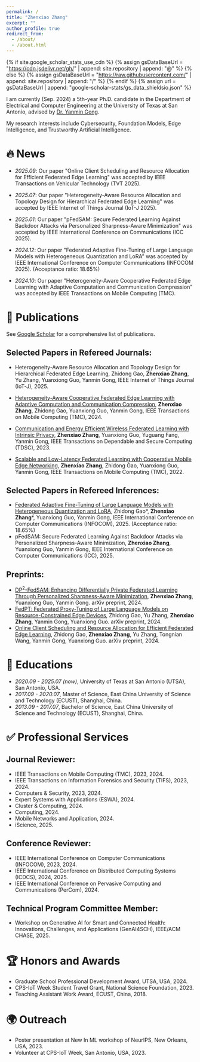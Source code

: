 ```yaml
---
permalink: /
title: "Zhenxiao Zhang"
excerpt: ""
author_profile: true
redirect_from: 
  - /about/
  - /about.html
---
```


{% if site.google_scholar_stats_use_cdn %}
{% assign gsDataBaseUrl = "https://cdn.jsdelivr.net/gh/" | append: site.repository | append: "@" %}
{% else %}
{% assign gsDataBaseUrl = "https://raw.githubusercontent.com/" | append: site.repository | append: "/" %}
{% endif %}
{% assign url = gsDataBaseUrl | append: "google-scholar-stats/gs_data_shieldsio.json" %}

<span class='anchor' id='about-me'></span>

I am currently (Sep. 2024) a 5th-year Ph.D. candidate in the Department of Electrical and Computer Engineering at the University of Texas at San Antonio, advised by <a href='https://yanmingong.github.io'>Dr. Yanmin Gong</a>.

My research interests include Cybersecurity, Foundation Models, Edge Intelligence, and Trustworthy Artificial Intelligence. 
<!-- I have published more than 100 papers at the top international AI conferences with total <a href='https://scholar.google.com/citations?user=DhtAFkwAAAAJ'>google scholar citations <strong><span id='total_cit'>260000+</span></strong></a> (You can also use google scholar badge <a href='https://scholar.google.com/citations?user=DhtAFkwAAAAJ'><img src="https://img.shields.io/endpoint?url={{ url | url_encode }}&logo=Google%20Scholar&labelColor=f6f6f6&color=9cf&style=flat&label=citations"></a>). -->


# 🔥 News
- *2025.09*: Our paper "Online Client Scheduling and Resource Allocation for Efficient Federated Edge Learning" was accepted by IEEE Transactions on Vehicular Technology (TVT 2025).
  
- *2025.07*: Our paper "Heterogeneity-Aware Resource Allocation and Topology Design for Hierarchical Federated Edge Learning" was accepted by IEEE Internet of Things Journal (IoT-J 2025).

- *2025.01*: Our paper "pFedSAM: Secure Federated Learning Against Backdoor Attacks via Personalized Sharpness-Aware Minimization" was accepted by IEEE International Conference on Communications (ICC 2025).

- *2024.12*: Our paper "Federated Adaptive Fine-Tuning of Large Language Models with Heterogeneous Quantization and LoRA" was accepted by IEEE International Conference on Computer Communications (INFOCOM 2025). (Acceptance ratio: 18.65%)

- *2024.10*: Our paper "Heterogeneity-Aware Cooperative Federated Edge Learning with Adaptive Computation and Communication Compression" was accepted by IEEE Transactions on Mobile Computing (TMC).
<!-- - *2022.02*: &nbsp;🎉🎉 Lorem ipsum dolor sit amet, consectetur adipiscing elit. Vivamus ornare aliquet ipsum, ac tempus justo dapibus sit amet.  --> 

# 📝 Publications 

See <a href='https://scholar.google.com/citations?user=W_IQOlkAAAAJ&hl=en'>Google Scholar</a> for a comprehensive list of publications.

## Selected Papers in Refereed Journals:
- Heterogeneity-Aware Resource Allocation and Topology Design for Hierarchical Federated Edge Learning, Zhidong Gao, **Zhenxiao Zhang**, Yu Zhang, Yuanxiong Guo, Yanmin Gong, IEEE Internet of Things Journal (IoT-J), 2025.

- [Heterogeneity-Aware Cooperative Federated Edge Learning with Adaptive Computation and Communication Compression](https://ieeexplore.ieee.org/xpl/RecentIssue.jsp?punumber=7755), **Zhenxiao Zhang**, Zhidong Gao, Yuanxiong Guo, Yanmin Gong, IEEE Transactions on Mobile Computing (TMC), 2024.

- [Communication and Energy Efficient Wireless Federated Learning with Intrinsic Privacy](https://ieeexplore.ieee.org/abstract/document/10364879), **Zhenxiao Zhang**, Yuanxiong Guo, Yuguang Fang, Yanmin Gong, IEEE Transactions on Dependable and Secure Computing (TDSC), 2023.

- [Scalable and Low-Latency Federated Learning with Cooperative Mobile Edge Networking](https://ieeexplore.ieee.org/abstract/document/9928395), **Zhenxiao Zhang**, Zhidong Gao, Yuanxiong Guo, Yanmin Gong, IEEE Transactions on Mobile Computing (TMC), 2022.

## Selected Papers in Refereed Inferences:
- [Federated Adaptive Fine-Tuning of Large Language Models with Heterogeneous Quantization and LoRA](https://ieeexplore.ieee.org/abstract/document/11044641), Zhidong Gao\*, **Zhenxiao Zhang**\*, Yuanxiong Guo, Yanmin Gong, IEEE International Conference on Computer Communications (INFOCOM), 2025. (Acceptance ratio: 18.65%)
- pFedSAM: Secure Federated Learning Against Backdoor Attacks via Personalized Sharpness-Aware Minimization, **Zhenxiao Zhang**, Yuanxiong Guo, Yanmin Gong, IEEE International Conference on Computer Communications (ICC), 2025. 

## Preprints:
<!-- - [Heterogeneity-Aware Cooperative Federated Edge Learning with Adaptive Computation and Communication Compression](https://arxiv.org/abs/2409.04022), **Zhenxiao Zhang**, Zhidong Gao, Yuanxiong Guo, Yanmin Gong. arXiv preprint, 2024. -->
- [DP$^2$-FedSAM: Enhancing Differentially Private Federated Learning Through Personalized Sharpness-Aware Minimization](https://arxiv.org/abs/2409.13645), **Zhenxiao Zhang**, Yuanxiong Guo, Yanmin Gong. arXiv preprint, 2024.
- [FedPT: Federated Proxy-Tuning of Large Language Models on Resource-Constrained Edge Devices](https://www.arxiv.org/abs/2410.00362), Zhidong Gao, Yu Zhang, **Zhenxiao Zhang**, Yanmin Gong, Yuanxiong Guo. arXiv preprint, 2024.
- [Online Client Scheduling and Resource Allocation for Efficient Federated Edge Learning](https://arxiv.org/abs/2410.10833), Zhidong Gao, **Zhenxiao Zhang**, Yu Zhang, Tongnian Wang, Yanmin Gong, Yuanxiong Guo. arXiv preprint, 2024.
<!-- **CVPR 2020** -->

<!-- **CVPR 2020** -->

<!-- # 🎖 Honors and Awards
- *2021.10* Lorem ipsum dolor sit amet, consectetur adipiscing elit. Vivamus ornare aliquet ipsum, ac tempus justo dapibus sit amet. 
- *2021.09* Lorem ipsum dolor sit amet, consectetur adipiscing elit. Vivamus ornare aliquet ipsum, ac tempus justo dapibus sit amet.  -->

# 📖 Educations
- *2020.09 - 2025.07 (now)*, University of Texas at San Antonio (UTSA), San Antonio, USA.
- *2017.09 - 2020.07*, Master of Science, East China University of Science and Technology (ECUST), Shanghai, China.
- *2013.09 - 2017.07*, Bachelor of Science, East China University of Science and Technology (ECUST), Shanghai, China.

# ✅ Professional Services

## Journal Reviewer:
- IEEE Transactions on Mobile Computing (TMC), 2023, 2024.
- IEEE Transactions on Information Forensics and Security (TIFS), 2023, 2024.
- Computers & Security, 2023, 2024.
- Expert Systems with Applications (ESWA), 2024.
- Cluster & Computing, 2024.
- Computing, 2024.
- Mobile Networks and Application, 2024.
- iScience, 2025.

## Conference Reviewer:
- IEEE International Conference on Computer Communications (INFOCOM), 2023, 2024.
- IEEE International Conference on Distributed Computing Systems (ICDCS), 2024, 2025.
- IEEE International Conference on Pervasive Computing and Communications (PerCom), 2024.
  
## Technical Program Committee Member:
- Workshop on Generative AI for Smart and Connected Health: Innovations, Challenges, and Applications (GenAI4SCH), IEEE/ACM CHASE, 2025.

# 🏆 Honors and Awards
- Graduate School Professional Development Award, UTSA, USA, 2024.
- CPS-IoT Week Student Travel Grant, National Science Foundation, 2023.
- Teaching Assistant Work Award, ECUST, China, 2018.

# 🌍 Outreach
- Poster presentation at New In ML workshop of NeurIPS, New Orleans, USA, 2023.
- Volunteer at CPS-IoT Week, San Antonio, USA, 2023.

<!-- # 💬 Invited Talks
- *2021.06*, Lorem ipsum dolor sit amet, consectetur adipiscing elit. Vivamus ornare aliquet ipsum, ac tempus justo dapibus sit amet. 
- *2021.03*, Lorem ipsum dolor sit amet, consectetur adipiscing elit. Vivamus ornare aliquet ipsum, ac tempus justo dapibus sit amet.  \| [\[video\]](https://github.com/)

# 💻 Internships
- *2019.05 - 2020.02*, [Lorem](https://github.com/), China. -->
